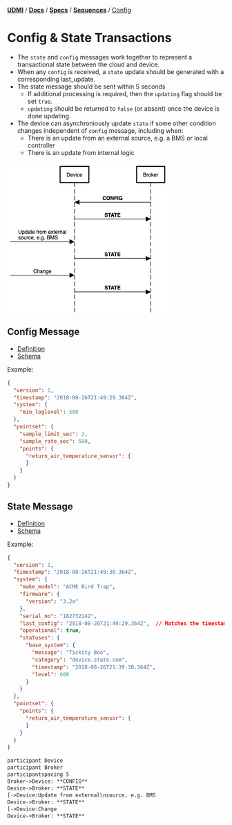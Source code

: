 [**UDMI**](../../../) / [**Docs**](../../) / [**Specs**](../) / [**Sequences**](./) 
/ [Config](#)

# Config & State Transactions

* The `state` and `config` messages work together to represent a transactional state between the cloud and device.
* When any `config` is received, a `state` update should be generated with a corresponding last_update.
* The state message should be sent within 5 seconds
  * If additional processing is required, then the `updating` flag should be set `true`.
  * `updating` should be returned to `false` (or absent) once the device is done updating.
* The device can asynchroniously update `state` if some other condition changes independent of
  `config` message, including when:
  * There is an update from an external source, e.g. a BMS or local controller
  * There is an update from internal logic 

![State and config](images/state.png)

## Config Message
- [Definition](../../messages/config.md)
- [Schema](https://faucetsdn.github.io/udmi/gencode/docs/config.html)

Example:
```JSON
{
  "version": 1,
  "timestamp": "2018-08-26T21:49:29.364Z",
  "system": {
    "min_loglevel": 500
  },
  "pointset": {
    "sample_limit_sec": 2,
    "sample_rate_sec": 500,
    "points": {
      "return_air_temperature_sensor": {
      }
    }
  }
}
```

## State Message
- [Definition](../../messages/state.md)
- [Schema](https://faucetsdn.github.io/udmi/gencode/docs/config.html)

Example:
```json
{
  "version": 1,
  "timestamp": "2018-08-26T21:49:30.364Z",
  "system": {
    "make_model": "ACME Bird Trap",
    "firmware": {
      "version": "3.2a"
    },
    "serial_no": "182732142",
    "last_config": "2018-08-26T21:49:29.364Z",  // Matches the timestamp of the config message
    "operational": true,
    "statuses": {
      "base_system": {
        "message": "Tickity Boo",
        "category": "device.state.com",
        "timestamp": "2018-08-26T21:39:30.364Z",
        "level": 600
      }
    }
  },
  "pointset": {
    "points": {
      "return_air_temperature_sensor": {
      }
    }
  }
}

```


```
participant Device
participant Broker
participantspacing 5
Broker->Device: **CONFIG**
Device->Broker: **STATE**
[->Device:Update from external\nsource, e.g. BMS 
Device->Broker: **STATE**
[->Device:Change
Device->Broker: **STATE**
```